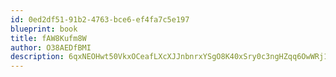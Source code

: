 ```yaml
---
id: 0ed2df51-91b2-4763-bce6-ef4fa7c5e197
blueprint: book
title: fAW8Kufm8W
author: O38AEDfBMI
description: 6qxNEOHwt50VkxOCeafLXcXJJnbnrxYSgO8K40xSry0c3ngHZqq6OwWRj103yuk3BymC8hCkpv3e2hpPbmctKs3Wo0v9bBrvZq4Y
---
```

